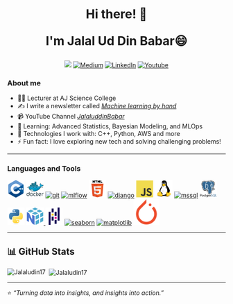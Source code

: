 <h1 align="center">Hi there! 🚀 
  
   I'm Jalal Ud Din Babar😄
</h1>

<div align="center">
  
![](https://komarev.com/ghpvc/?username=umangahuja1&abbreviated=true&style=for-the-badge)
[![Medium](https://img.shields.io/badge/Medium-12100E?style=for-the-badge&logo=medium&logoColor=white)](https://medium.com/@JalaluddinB)
[![LinkedIn](https://img.shields.io/badge/LinkedIn-0077B5?style=for-the-badge&logo=linkedin&logoColor=white)](https://www.linkedin.com/in/jalal-ud-din-babar-726389210/)
[![Youtube](https://img.shields.io/badge/YouTube-FF0000?style=for-the-badge&logo=youtube&logoColor=white)](https://youtu.be/m7WpJduQ9BY)

</div>

### About me

- 👨‍💻 Lecturer at AJ Science College   
- ✍️ I write a newsletter called [*Machine learning by hand*](https://www.linkedin.com/in/jalal-ud-din-babar-726389210/)  
- 📹 YouTube Channel [*JalaluddinBabar*](https://youtu.be/m7WpJduQ9BY)
- 🌱 Learning: Advanced Statistics, Bayesian Modeling, and MLOps
- 🔧 Technologies I work with: C++, Python, AWS and more
- ⚡ Fun fact: I love exploring new tech and solving challenging problems!

---
### Languages and Tools

<p align="left"> 
  <a href="https://www.w3schools.com/cpp/" target="_blank" rel="noreferrer"> <img src="https://raw.githubusercontent.com/devicons/devicon/master/icons/cplusplus/cplusplus-original.svg" alt="cplusplus" width="40" height="40"/></a> 
  <a href="https://www.docker.com/" target="_blank" rel="noreferrer"> <img src="https://raw.githubusercontent.com/devicons/devicon/master/icons/docker/docker-original-wordmark.svg" alt="docker" width="40" height="40"/></a> 
  <a href="https://git-scm.com/" target="_blank" rel="noreferrer"> <img src="https://www.vectorlogo.zone/logos/git-scm/git-scm-icon.svg" alt="git" width="40" height="40"/></a> 
  <a href="https://mlflow.org/" target="_blank" rel="noreferrer"> <img src="https://mlflow.org/docs/latest/_static/MLflow-logo-final-black.png" alt="mlflow" width="80" height="40"/></a>
  <a href="https://www.w3.org/html/" target="_blank" rel="noreferrer"> <img src="https://raw.githubusercontent.com/devicons/devicon/master/icons/html5/html5-original-wordmark.svg" alt="html5" width="40" height="40"/></a>
  <a href="https://www.djangoproject.com/" target="_blank" rel="noreferrer"> <img src="https://cdn.worldvectorlogo.com/logos/django.svg" alt="django" width="40" height="40"/></a>
  <a href="https://developer.mozilla.org/en-US/docs/Web/JavaScript" target="_blank" rel="noreferrer"> <img src="https://raw.githubusercontent.com/devicons/devicon/master/icons/javascript/javascript-original.svg" alt="javascript" width="40" height="40"/></a> 
  <a href="https://www.linux.org/" target="_blank" rel="noreferrer"> <img src="https://raw.githubusercontent.com/devicons/devicon/master/icons/linux/linux-original.svg" alt="linux" width="40" height="40"/></a> 
  <a href="https://www.microsoft.com/en-us/sql-server" target="_blank" rel="noreferrer"> <img src="https://www.svgrepo.com/show/303229/microsoft-sql-server-logo.svg" alt="mssql" width="40" height="40"/></a> 
  <a href="https://www.postgresql.org" target="_blank" rel="noreferrer"> <img src="https://raw.githubusercontent.com/devicons/devicon/master/icons/postgresql/postgresql-original-wordmark.svg" alt="postgresql" width="40" height="40"/></a> 
  <a href="https://www.python.org" target="_blank" rel="noreferrer"> <img src="https://raw.githubusercontent.com/devicons/devicon/master/icons/python/python-original.svg" alt="python" width="40" height="40"/></a> 
  <a href="https://numpy.org/" target="_blank" rel="noreferrer"> <img src="https://raw.githubusercontent.com/devicons/devicon/master/icons/numpy/numpy-original.svg" alt="numpy" width="40" height="40"/> </a>
  <a href="https://pandas.pydata.org/" target="_blank" rel="noreferrer"> <img src="https://raw.githubusercontent.com/devicons/devicon/master/icons/pandas/pandas-original.svg" alt="pandas" width="40" height="40"/></a>
  <a href="https://seaborn.pydata.org/" target="_blank" rel="noreferrer"> <img src="https://seaborn.pydata.org/_static/logo-wide-lightbg.svg" alt="seaborn" width="80" height="60"/></a>
  <a href="https://matplotlib.org/" target="_blank" rel="noreferrer"> <img src="https://matplotlib.org/_static/logo2.svg" alt="matplotlib" width="80" height="60"/></a>
  <a href="https://pytorch.org/" target="_blank" rel="noreferrer"> <img src="https://raw.githubusercontent.com/devicons/devicon/master/icons/pytorch/pytorch-original.svg" alt="pytorch" width="60" height="60"/></a>





  
</p> 

---

## 📊 GitHub Stats

<p>
  <img align="left" src="https://github-readme-stats.vercel.app/api?username=Jalaludin17&rank_icon=github&show_icons=true&theme=swift&include_all_commits=true" alt="Jalaludin17" />
</p>

<p>
  &nbsp;
  <img align="center" src="https://github-readme-stats.vercel.app/api/top-langs?username=Jalaludin17&show_icons=true&locale=en&layout=compact&theme=swift&langs_count=10&card_width=325" alt="Jalaludin17" />
</p>

---

⭐ _“Turning data into insights, and insights into action.”_


